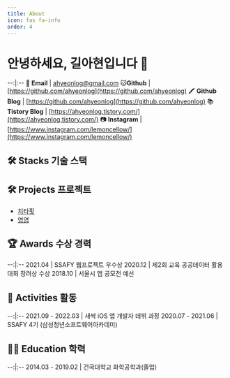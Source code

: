 ```yaml
---
title: About
icon: fas fa-info
order: 4
---
```



# 안녕하세요, 길아현입니다 🥳

--:|:--
📧 **Email** | ahyeonlog@gmail.com
🐱**Github** | [https://github.com/ahyeonlog](https://github.com/ahyeonlog)
🖍 **Github Blog** | [https://github.com/ahyeonlog](https://github.com/ahyeonlog)
📚 **Tistory Blog** | [https://ahyeonlog.tistory.com/](https://ahyeonlog.tistory.com/)
📷 **Instagram** | [https://www.instagram.com/lemoncellow/](https://www.instagram.com/lemoncellow/)


## 🛠️ Stacks 기술 스택


## 🛠️ Projects 프로젝트

- [치타핏](https://github.com/ahyeonlog/posts/cheetahfit/)
- [염염](https://github.com/ahyeonlog/posts/yumyum/)

## 🏆 Awards 수상 경력

--:|:--
2021.04 | SSAFY 웹프로젝트 우수상
2020.12 | 제2회 교육 공공데이터 활용 대회 장려상 수상
2018.10 | 서울시 앱 공모전 예선


## 🎡 Activities 활동

--:|:--
2021.09 - 2022.03 | 새싹 iOS 앱 개발자 데뷔 과정
2020.07 - 2021.06 | SSAFY 4기 (삼성청년소프트웨어아카데미)

## 👩‍🏫 Education 학력

--:|:--
2014.03 - 2019.02 | 건국대학교 화학공학과(졸업)